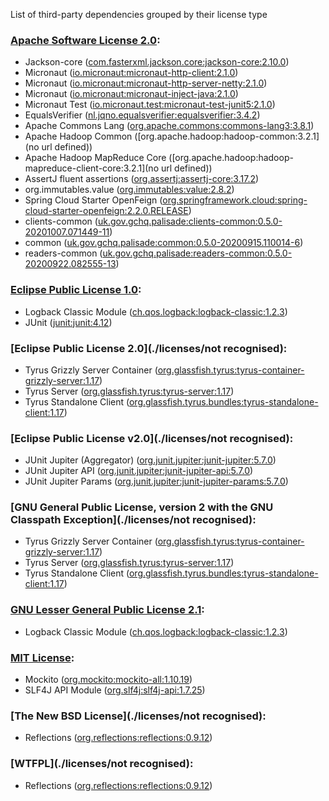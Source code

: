 List of third-party dependencies grouped by their license type

### [Apache Software License 2.0](./licenses/apache_software_license_2.0.txt):
* Jackson-core ([com.fasterxml.jackson.core:jackson-core:2.10.0](https://github.com/FasterXML/jackson-core))
* Micronaut ([io.micronaut:micronaut-http-client:2.1.0](http://micronaut.io))
* Micronaut ([io.micronaut:micronaut-http-server-netty:2.1.0](http://micronaut.io))
* Micronaut ([io.micronaut:micronaut-inject-java:2.1.0](http://micronaut.io))
* Micronaut Test ([io.micronaut.test:micronaut-test-junit5:2.1.0](http://micronaut.io))
* EqualsVerifier ([nl.jqno.equalsverifier:equalsverifier:3.4.2](http://www.jqno.nl/equalsverifier))
* Apache Commons Lang ([org.apache.commons:commons-lang3:3.8.1](http://commons.apache.org/proper/commons-lang/))
* Apache Hadoop Common ([org.apache.hadoop:hadoop-common:3.2.1](no url defined))
* Apache Hadoop MapReduce Core ([org.apache.hadoop:hadoop-mapreduce-client-core:3.2.1](no url defined))
* AssertJ fluent assertions ([org.assertj:assertj-core:3.17.2](http://assertj.org/assertj-core))
* org.immutables.value ([org.immutables:value:2.8.2](http://immutables.org/value))
* Spring Cloud Starter OpenFeign ([org.springframework.cloud:spring-cloud-starter-openfeign:2.2.0.RELEASE](https://projects.spring.io/spring-cloud))
* clients-common ([uk.gov.gchq.palisade:clients-common:0.5.0-20201007.071449-11](https://github.com/gchq/Palisade-clients/tree/develop/clients-common))
* common ([uk.gov.gchq.palisade:common:0.5.0-20200915.110014-6](https://github.com/gchq/Palisade-common))
* readers-common ([uk.gov.gchq.palisade:readers-common:0.5.0-20200922.082555-13](https://github.com/gchq/Palisade-readers/tree/develop/readers-common))

### [Eclipse Public License 1.0](./licenses/eclipse_public_license_1.0.html):
* Logback Classic Module ([ch.qos.logback:logback-classic:1.2.3](http://logback.qos.ch/logback-classic))
* JUnit ([junit:junit:4.12](http://junit.org))

### [Eclipse Public License 2.0](./licenses/not recognised):
* Tyrus Grizzly Server Container ([org.glassfish.tyrus:tyrus-container-grizzly-server:1.17](https://projects.eclipse.org/projects/ee4j.tyrus/tyrus-containers-project/tyrus-container-grizzly-server))
* Tyrus Server ([org.glassfish.tyrus:tyrus-server:1.17](https://projects.eclipse.org/projects/ee4j.tyrus/tyrus-server))
* Tyrus Standalone Client ([org.glassfish.tyrus.bundles:tyrus-standalone-client:1.17](https://projects.eclipse.org/projects/ee4j.tyrus/tyrus-bundles/tyrus-standalone-client))

### [Eclipse Public License v2.0](./licenses/not recognised):
* JUnit Jupiter (Aggregator) ([org.junit.jupiter:junit-jupiter:5.7.0](https://junit.org/junit5/))
* JUnit Jupiter API ([org.junit.jupiter:junit-jupiter-api:5.7.0](https://junit.org/junit5/))
* JUnit Jupiter Params ([org.junit.jupiter:junit-jupiter-params:5.7.0](https://junit.org/junit5/))

### [GNU General Public License, version 2 with the GNU Classpath Exception](./licenses/not recognised):
* Tyrus Grizzly Server Container ([org.glassfish.tyrus:tyrus-container-grizzly-server:1.17](https://projects.eclipse.org/projects/ee4j.tyrus/tyrus-containers-project/tyrus-container-grizzly-server))
* Tyrus Server ([org.glassfish.tyrus:tyrus-server:1.17](https://projects.eclipse.org/projects/ee4j.tyrus/tyrus-server))
* Tyrus Standalone Client ([org.glassfish.tyrus.bundles:tyrus-standalone-client:1.17](https://projects.eclipse.org/projects/ee4j.tyrus/tyrus-bundles/tyrus-standalone-client))

### [GNU Lesser General Public License 2.1](./licenses/gnu_lgpl_2.1.html):
* Logback Classic Module ([ch.qos.logback:logback-classic:1.2.3](http://logback.qos.ch/logback-classic))

### [MIT License](./licenses/mit_license.txt):
* Mockito ([org.mockito:mockito-all:1.10.19](http://www.mockito.org))
* SLF4J API Module ([org.slf4j:slf4j-api:1.7.25](http://www.slf4j.org))

### [The New BSD License](./licenses/not recognised):
* Reflections ([org.reflections:reflections:0.9.12](http://github.com/ronmamo/reflections))

### [WTFPL](./licenses/not recognised):
* Reflections ([org.reflections:reflections:0.9.12](http://github.com/ronmamo/reflections))
